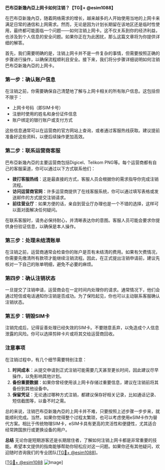 **巴布亞新幾內亞上网卡如何注销？【TG💪+ @esim1088】**

在巴布亞新幾內亞，随着网络需求的增长，越来越多的人开始使用当地的上网卡来满足日常的通信和上网需求。然而，无论是因为计划长期留在该地区还是临时性使用，最终都可能面临一个问题——如何注销上网卡。这不仅关系到你的经济利益，也涉及到个人信息的安全问题。如果你正在为此困扰，那么这篇文章将为你提供详细的解答。

首先，我们需要明确的是，注销上网卡并不是一件复杂的事情，但需要按照正确的步骤进行操作，以确保流程顺利且安全。接下来，我们将分步骤详细说明如何注销巴布亞新幾內亞的上网卡。

### **第一步：确认账户信息**
在注销之前，你需要确保自己清楚地了解与上网卡相关的所有账户信息。这包括但不限于：
- 上网卡号码（即SIM卡号）
- 注册时使用的姓名和身份证件信息
- 账户绑定的银行账户或支付方式

这些信息通常可以在运营商的官方网站上查询，或者通过客服热线获取。建议提前准备好这些资料，以便后续操作更加高效。

### **第二步：联系运营商客服**
巴布亞新幾內亞的主要运营商包括Digicel、Telikom PNG等。每个运营商都有自己的客服渠道，你可以通过以下方式联系他们：
- **拨打客服热线**：这是最直接的方式，客服人员会根据你的需求指导你完成注销流程。
- **访问运营商官网**：许多运营商提供了在线客服系统，你可以通过填写表格或发送邮件的方式提交注销请求。
- **前往营业厅**：如果方便的话，亲自到营业厅办理也是一个不错的选择，这样可以面对面解决任何疑问。

在联系客服时，请务必保持耐心，并清晰表达你的意图。客服人员可能会要求你提供身份验证信息，以确保是本人操作。

### **第三步：处理未结清账单**
在注销之前，运营商通常会检查你的账户是否有未结清的费用。如果有欠费情况，你需要先缴清所有款项才能继续注销流程。因此，在正式提出注销申请前，建议先核对一下自己的账单明细，避免不必要的麻烦。

### **第四步：确认注销状态**
一旦提交了注销申请，运营商会在一定时间内处理你的请求。通常情况下，他们会通过短信或电话通知你注销是否成功。为了保险起见，你也可以主动联系客服确认注销状态。

### **第五步：销毁SIM卡**
注销完成后，记得妥善处理已经失效的SIM卡。不要随意丢弃，以免造成个人信息泄露的风险。你可以选择剪碎卡片或将其交给运营商回收。

### **注意事项**
在注销过程中，有几个细节需要特别注意：
1. **时间成本**：从提交申请到正式注销可能需要几天甚至更长时间，因此建议尽早操作，以免影响其他计划。
2. **备份重要数据**：如果你曾经使用该上网卡存储过重要信息，建议在注销前将其备份到其他设备中。
3. **保留凭证**：无论通过哪种方式注销，都建议保存好相关记录，比如通话记录、短信截图等，以备不时之需。

总的来说，注销巴布亞新幾內亞的上网卡并不难，只要按照上述步骤一步步来，就能顺利完成。当然，如果你觉得整个过程太繁琐，也可以考虑使用eSIM卡作为替代方案。相比于传统物理SIM卡，eSIM卡具有更高的灵活性和便捷性，尤其适合经常跨国旅行或更换设备的用户。

**总结**
无论你是短期游客还是长期居住者，了解如何注销上网卡都是非常重要的技能。希望本文提供的指南能够帮助你轻松应对这一问题。如果你还有其他疑问，欢迎随时咨询我们的专业团队[[TG💪+ @esim1088](https://t.me/s/esim1088)]。

[[TG💪+ @esim1088](https://t.me/s/esim1088) ![Image](https://i.postimg.cc/4NQfJmqS/Snipaste-2025-05-13-00-14-12.png)]